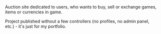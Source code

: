 Auction site dedicated to users, who wants to buy, sell or exchange games, items or currencies in game.

Project published without a few controllers (no profiles, no admin panel, etc.) - it's just for my portfolio.